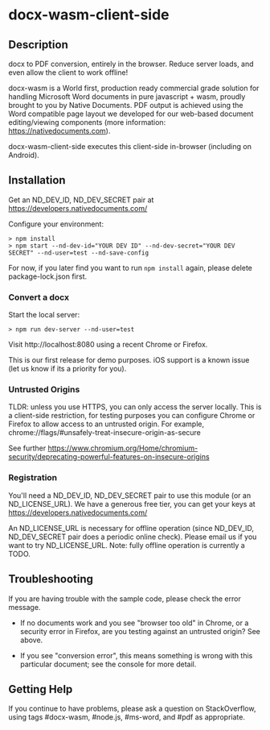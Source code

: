 # docx-wasm-client-side

## Description

docx to PDF conversion, entirely in the browser.  Reduce server loads, and even allow the client to work offline!

docx-wasm is a World first, production ready commercial grade solution for handling Microsoft Word documents in pure javascript + wasm, proudly brought to you by Native Documents.   PDF output is achieved using the Word compatible page layout we developed for our web-based document editing/viewing components (more information: https://nativedocuments.com).

docx-wasm-client-side executes this client-side in-browser (including on Android). 

## Installation

Get an ND\_DEV\_ID, ND\_DEV\_SECRET pair at https://developers.nativedocuments.com/

Configure your environment:
```
> npm install
> npm start --nd-dev-id="YOUR DEV ID" --nd-dev-secret="YOUR DEV SECRET" --nd-user=test --nd-save-config
```

For now, if you later find you want to run `npm install` again, please delete package-lock.json first.

### Convert a docx

Start the local server:
```
> npm run dev-server --nd-user=test
```

Visit http://localhost:8080 using a recent Chrome or Firefox.

This is our first release for demo purposes.  iOS support is a known issue (let us know if its a priority for you). 


### Untrusted Origins

TLDR: unless you use HTTPS, you can only access the server locally. This is a client-side restriction, for testing purposes you can configure Chrome or Firefox to allow access to an untrusted origin.   For example, chrome://flags/#unsafely-treat-insecure-origin-as-secure 

See further https://www.chromium.org/Home/chromium-security/deprecating-powerful-features-on-insecure-origins

### Registration

You'll need a ND\_DEV\_ID, ND\_DEV\_SECRET pair to use this module (or an ND\_LICENSE\_URL).   We have a generous free tier, you can get your keys at https://developers.nativedocuments.com/

An ND\_LICENSE\_URL is necessary for offline operation (since ND\_DEV\_ID, ND\_DEV\_SECRET pair does a periodic online check).  Please email us if you want to try ND\_LICENSE\_URL.  Note: fully offline operation is currently a TODO.

## Troubleshooting

If you are having trouble with the sample code, please check the error message.

* If no documents work and you see "browser too old" in Chrome, or a security error in Firefox, are you testing against an untrusted origin?  See above.

* If you see "conversion error", this means something is wrong with this particular document; see the console for more detail.

## Getting Help

If you continue to have problems, please ask a question on StackOverflow, using tags #docx-wasm, #node.js, #ms-word, and #pdf as appropriate.



